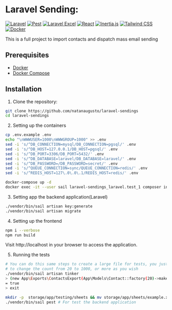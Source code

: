 # Laravel Sending:
[![Laravel](https://img.shields.io/badge/Laravel-%23F9322C.svg?style=for-the-badge&logo=laravel&logoColor=white)](https://laravel.com/)
[![Pest](https://img.shields.io/badge/Pest-%2399A8DE.svg?style=for-the-badge&logo=php&logoColor=white)](https://pestphp.com/)
[![Laravel Excel](https://img.shields.io/badge/Laravel_Excel-%23F7A81F.svg?style=for-the-badge&logo=laravel&logoColor=white)](https://laravel-excel.com/)
[![React](https://img.shields.io/badge/React-%23087EA4.svg?style=for-the-badge&logo=react&logoColor=white)](https://reactjs.org/)
[![Inertia.js](https://img.shields.io/badge/Inertia.js-%23846BED.svg?style=for-the-badge&logo=javascript&logoColor=white)](https://inertiajs.com/)
[![Tailwind CSS](https://img.shields.io/badge/Tailwind_CSS-%2338BDF8.svg?style=for-the-badge&logo=tailwind-css&logoColor=white)](https://tailwindcss.com/)
[![Docker](https://img.shields.io/badge/Docker-%231D63ED.svg?style=for-the-badge&logo=docker&logoColor=white)](https://tailwindcss.com/)

This is a full project to import contacts and dispatch mass email sending

## Prerequisites

- [Docker](https://www.docker.com/get-started)
- [Docker Compose](https://docs.docker.com/compose/install/)

## Installation

1. Clone the repository:

```bash
git clone https://github.com/natanaugusto/laravel-sendings
cd laravel-sendings
```

2. Setting up the containers
```bash
cp .env.example .env
echo "\nWWWUSER=1000\nWWWGROUP=1000" >> .env
sed -i 's/^DB_CONNECTION=mysql/DB_CONNECTION=pgsql/' .env
sed -i 's/^DB_HOST=127.0.0.1/DB_HOST=pgsql/' .env
sed -i 's/^DB_PORT=3306/DB_PORT=5432/' .env
sed -i 's/^DB_DATABASE=laravel/DB_DATABASE=laravel/' .env
sed -i 's/^DB_PASSWORD=/DB_PASSWORD=secret/' .env
sed -i 's/^QUEUE_CONNECTION=sync/QUEUE_CONNECTION=redis/' .env
sed -i 's/^REDIS_HOST=127\.0\.0\.1/REDIS_HOST=redis/' .env

docker-compose up -d
docker exec -it --user sail laravel-sendings_laravel.test_1 composer install --verbose
```

3. Setting app the backend application(Laravel)
```bash
./vendor/bin/sail artisan key:generate
./vendor/bin/sail artisan migrate
```

4. Setting up the frontend
```bash
npm i --verbose
npm run build
```

Visit http://localhost in your browser to access the application.

5. Running the tests
```bash
# You can do this same steps to create a large file for tests, you just need
# to change the count from 20 to 1000, or more as you wish
./vendor/bin/sail artisan tinker
> (new App\Exports\ContactsExport(App\Models\Contact::factory(20)->make()))->store('example.xlsx', 'spreadsheets');
= true
> exit

mkdir -p  storage/app/testing/sheets && mv storage/app/sheets/example.xlsx storage/app/testing/sheets/example.xlsx
./vendor/bin/sail pest # For test the backend application
```
